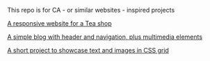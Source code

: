 This repo is for CA - or similar websites - inspired projects

[A responsive website for a Tea shop](https://nuke7.github.io/CA-projects/TeaCozy/)

[A simple blog with header and navigation, plus multimedia elements](https://nuke7.github.io/CA-projects/SimpleBlog/)

[A short project to showcase text and images in CSS grid](https://nuke7.github.io/CA-projects/grid-css/)
